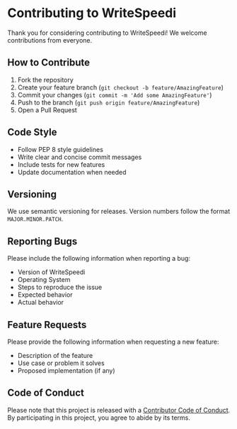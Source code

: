 # Contributing to WriteSpeedi

Thank you for considering contributing to WriteSpeedi! We welcome contributions from everyone.

## How to Contribute

1. Fork the repository
2. Create your feature branch (`git checkout -b feature/AmazingFeature`)
3. Commit your changes (`git commit -m 'Add some AmazingFeature'`)
4. Push to the branch (`git push origin feature/AmazingFeature`)
5. Open a Pull Request

## Code Style

- Follow PEP 8 style guidelines
- Write clear and concise commit messages
- Include tests for new features
- Update documentation when needed

## Versioning

We use semantic versioning for releases. Version numbers follow the format `MAJOR.MINOR.PATCH`.

## Reporting Bugs

Please include the following information when reporting a bug:
- Version of WriteSpeedi
- Operating System
- Steps to reproduce the issue
- Expected behavior
- Actual behavior

## Feature Requests

Please provide the following information when requesting a new feature:
- Description of the feature
- Use case or problem it solves
- Proposed implementation (if any)

## Code of Conduct

Please note that this project is released with a [Contributor Code of Conduct](CODE_OF_CONDUCT.md). By participating in this project, you agree to abide by its terms.
